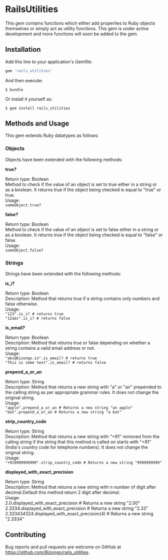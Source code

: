 # RailsUtilities

This gem contains functions which either add properties to Ruby objects themselves or simply act as utility functions. This gem is under active development and more functions will soon be added to the gem.

## Installation

Add this line to your application's Gemfile:

```ruby
gem 'rails_utilities'
```

And then execute:

    $ bundle

Or install it yourself as:

    $ gem install rails_utilities

## Methods and Usage

This gem extends Ruby datatypes as follows:

### Objects

Objects have been extended with the following methods:

**true?**

Return type: Boolean <br/>
Method to check if the value of an object is set to true either in a string or as a boolean. It returns true if the object being checked is equal to "true" or true. <br/>
Usage: <br/>
`someObject.true?`

**false?**

Return type: Boolean <br/>
Method to check if the value of an object is set to false either in a string or as a boolean. It returns true if the object being checked is equal to "false" or false. <br/>
Usage: <br/>
`someObject.false?`

### Strings

Strings have been extended with the following methods:

**is_i?**

Return type: Boolean <br/>
Description: Method that returns true if a string contains only numbers and false otherwise. <br/>
Usage: <br/>
`"123".is_i? # returns true` <br/>
`"12abc".is_i? # returns false`

**is_email?**

Return type: Boolean <br/>
Description: Method that returns true or false depending on whether a string contains a valid email address or not. <br/>
Usage: <br/>
`"abc@bizongo.in".is_email? # returns true` <br/>
`"This is some text".is_email? # returns false`

**prepend_a_or_an**

Return type: String <br/>
Description: Method that returns a new string with "a" or "an" prepended to the calling string as per appropriate grammar rules. It does not change the original string. <br/>
Usage: <br/>
`"apple".prepend_a_or_an # Returns a new string "an apple"` <br/>
`"bat".prepend_a_or_an # Returns a new string "a bat"`

**strip_country_code**

Return type: String <br/>
Description: Method that returns a new string with "+91" removed from the calling string if the string that this method is called on starts with "+91" (India's country code for telephone numbers). It does not change the original string. <br/>
Usage: <br/>
`"+919999999999".strip_country_code # Returns a new string "9999999999"`

**displayed_with_exact_precision**

Return type: String<br/>
Description: Method that returns a new string with n number of digit after decimal.Default this method return 2 digit after decimal.<br/> 
Usage: <br/>
2.0.displayed_with_exact_precision # Returns a new string "2.00"
2.3334.displayed_with_exact_precision # Returns a new string "2.33"
2.333434324.displayed_with_exact_precision(4) # Returns a new string "2.3334"


## Contributing

Bug reports and pull requests are welcome on GitHub at https://github.com/Bizongo/rails_utilities.
